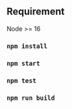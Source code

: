 
## Requirement 
Node >= 16

### `npm install`

### `npm start`

### `npm test`

### `npm run build`
